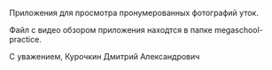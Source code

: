 Приложения для просмотра пронумерованных фотографий уток.

Файл с видео обзором приложения находтся в папке megaschool-practice.

С уважением, Курочкин Дмитрий Александрович
